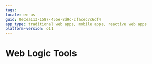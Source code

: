 ```yaml
---
tags: 
locale: en-us
guid: 0ecea113-1587-455e-8d9c-cfacec7c6df4
app_type: traditional web apps, mobile apps, reactive web apps
platform-version: o11
---
```


# Web Logic Tools
